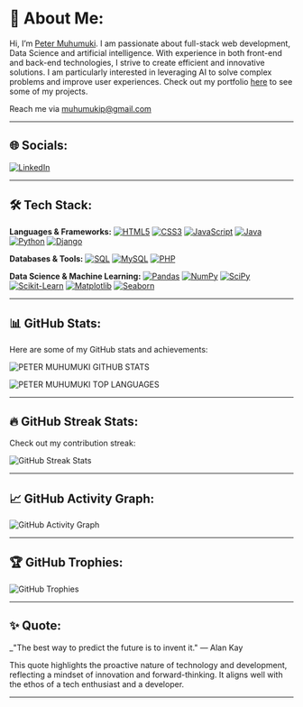 # 👋 About Me:
Hi, I’m [Peter Muhumuki](https://peterkahumu.github.io/professional-portfolio/). I am passionate about full-stack web development, Data Science and artificial intelligence. With experience in both front-end and back-end technologies, I strive to create efficient and innovative solutions. I am particularly interested in leveraging AI to solve complex problems and improve user experiences. Check out my portfolio [here](https://petermuhumuki.netlify.app) to see some of my projects. 

Reach me via [muhumukip@gmail.com](mailto:muhumukip@gmail.com)

---

## 🌐 Socials:
[![LinkedIn](https://img.shields.io/badge/LinkedIn-0077B5?style=for-the-badge&logo=linkedin&logoColor=white&labelColor=0077B5&border=none)](https://www.linkedin.com/in/peter-muhumuki-b494ba258/)

---

## 🛠 Tech Stack:
**Languages & Frameworks:**
[![HTML5](https://img.shields.io/badge/HTML5-E34F26?style=for-the-badge&logo=html5&logoColor=white&border=none)](https://developer.mozilla.org/en-US/docs/Web/HTML)
[![CSS3](https://img.shields.io/badge/CSS3-1572B6?style=for-the-badge&logo=css3&logoColor=white&border=none)](https://developer.mozilla.org/en-US/docs/Web/CSS)
[![JavaScript](https://img.shields.io/badge/JavaScript-F7DF1E?style=for-the-badge&logo=javascript&logoColor=black&border=none)](https://developer.mozilla.org/en-US/docs/Web/JavaScript)
[![Java](https://img.shields.io/badge/Java-007396?style=for-the-badge&logo=java&logoColor=white&border=none)](https://www.java.com/)
[![Python](https://img.shields.io/badge/Python-3776AB?style=for-the-badge&logo=python&logoColor=white&border=none)](https://www.python.org/)
[![Django](https://img.shields.io/badge/Django-092E20?style=for-the-badge&logo=django&logoColor=white&border=none)](https://www.djangoproject.com/)

**Databases & Tools:**
[![SQL](https://img.shields.io/badge/SQL-4479A1?style=for-the-badge&logo=mysql&logoColor=white&border=none)](https://www.mysql.com/)
[![MySQL](https://img.shields.io/badge/MySQL-4479A1?style=for-the-badge&logo=mysql&logoColor=white&border=none)](https://www.mysql.com/)
[![PHP](https://img.shields.io/badge/PHP-777BB4?style=for-the-badge&logo=php&logoColor=white&border=none)](https://www.php.net/)

**Data Science & Machine Learning:**
[![Pandas](https://img.shields.io/badge/Pandas-150458?style=for-the-badge&logo=pandas&logoColor=white&border=none)](https://pandas.pydata.org/)
[![NumPy](https://img.shields.io/badge/NumPy-013243?style=for-the-badge&logo=numpy&logoColor=white&border=none)](https://numpy.org/)
[![SciPy](https://img.shields.io/badge/SciPy-8CAAE6?style=for-the-badge&logo=scipy&logoColor=white&border=none)](https://scipy.org/)
[![Scikit-Learn](https://img.shields.io/badge/Scikit--Learn-F7931E?style=for-the-badge&logo=scikit-learn&logoColor=white&border=none)](https://scikit-learn.org/)
[![Matplotlib](https://img.shields.io/badge/Matplotlib-003B57?style=for-the-badge&logo=matplotlib&logoColor=white&border=none)](https://matplotlib.org/)
[![Seaborn](https://img.shields.io/badge/Seaborn-FF8C00?style=for-the-badge&logo=seaborn&logoColor=white&border=none)](https://seaborn.pydata.org/)

---

## 📊 GitHub Stats:
Here are some of my GitHub stats and achievements:

![PETER MUHUMUKI GITHUB STATS](https://github-readme-stats.vercel.app/api?username=peterkahumu&show_icons=true&theme=radical)

![PETER MUHUMUKI TOP LANGUAGES](https://github-readme-stats.vercel.app/api/top-langs/?username=peterkahumu&layout=compact&theme=radical)

---

## 🔥 GitHub Streak Stats:
Check out my contribution streak:

![GitHub Streak Stats](https://github-readme-streak-stats.herokuapp.com/?user=peterkahumu&theme=dark&hide_border=true)

---

## 📈 GitHub Activity Graph:
![GitHub Activity Graph](https://github-readme-activity-graph.vercel.app/graph?username=peterkahumu&theme=github-compact&hide_border=true)

---

## 🏆 GitHub Trophies:
![GitHub Trophies](https://github-profile-trophy.vercel.app/?username=peterkahumu&theme=radical&no-bg=true&row=1&column=7)

---

## ✨ Quote:
_"The best way to predict the future is to invent it." — Alan Kay

This quote highlights the proactive nature of technology and development, reflecting a mindset of innovation and forward-thinking. It aligns well with the ethos of a tech enthusiast and a developer. 

---
